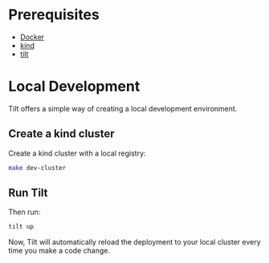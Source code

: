 # Prerequisites
- [Docker](https://docs.docker.com/engine/install/)
- [kind](https://kind.sigs.k8s.io/docs/user/quick-start/#installation)
- [tilt](https://docs.tilt.dev/install.html)

# Local Development

Tilt offers a simple way of creating a local development environment.

## Create a kind cluster

Create a kind cluster with a local registry:
```bash
make dev-cluster
```

## Run Tilt

Then run:
```bash
tilt up
```

Now, Tilt will automatically reload the deployment to your local cluster every time you make a code change.